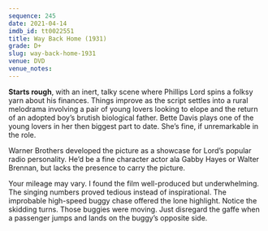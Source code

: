 ```yaml
---
sequence: 245
date: 2021-04-14
imdb_id: tt0022551
title: Way Back Home (1931)
grade: D+
slug: way-back-home-1931
venue: DVD
venue_notes:
---
```


**Starts rough**, with an inert, talky scene where Phillips Lord spins a folksy yarn about his finances. Things improve as the script settles into a rural melodrama involving a pair of young lovers looking to elope and the return of an adopted boy’s brutish biological father. Bette Davis plays one of the young lovers in her then biggest part to date. She’s fine, if unremarkable in the role.

<!-- end -->

Warner Brothers developed the picture as a showcase for Lord’s popular radio personality. He’d be a fine character actor ala Gabby Hayes or Walter Brennan, but lacks the presence to carry the picture.

Your mileage may vary. I found the film well-produced but underwhelming. The singing numbers proved tedious instead of inspirational. The improbable high-speed buggy chase offered the lone highlight. Notice the skidding turns. Those buggies were moving. Just disregard the gaffe when a passenger jumps and lands on the buggy’s opposite side.
